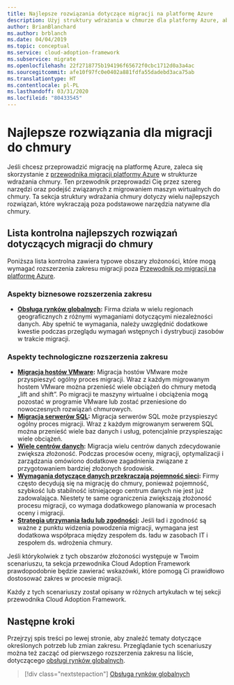 ```yaml
---
title: Najlepsze rozwiązania dotyczące migracji na platformę Azure
description: Użyj struktury wdrażania w chmurze dla platformy Azure, aby dowiedzieć się, jak zaimplementować narzędzia niezbędne do zachowania zgodności z najlepszymi rozwiązaniami dotyczącymi migracji do chmury.
author: BrianBlanchard
ms.author: brblanch
ms.date: 04/04/2019
ms.topic: conceptual
ms.service: cloud-adoption-framework
ms.subservice: migrate
ms.openlocfilehash: 22f2718775b194196f65672f0cbc1712d0a3a4ac
ms.sourcegitcommit: afe10f97fc0e0402a881fdfa55dadebd3aca75ab
ms.translationtype: HT
ms.contentlocale: pl-PL
ms.lasthandoff: 03/31/2020
ms.locfileid: "80433545"
---
```

# <a name="best-practices-for-cloud-migration"></a>Najlepsze rozwiązania dla migracji do chmury

Jeśli chcesz przeprowadzić migrację na platformę Azure, zaleca się skorzystanie z [przewodnika migracji platformy Azure](../azure-migration-guide/index.md) w strukturze wdrażania chmury. Ten przewodnik przeprowadzi Cię przez szereg narzędzi oraz podejść związanych z migrowaniem maszyn wirtualnych do chmury. Ta sekcja struktury wdrażania chmury dotyczy wielu najlepszych rozwiązań, które wykraczają poza podstawowe narzędzia natywne dla chmury.

## <a name="cloud-migration-best-practice-checklist"></a>Lista kontrolna najlepszych rozwiązań dotyczących migracji do chmury

Poniższa lista kontrolna zawiera typowe obszary złożoności, które mogą wymagać rozszerzenia zakresu migracji poza [Przewodnik po migracji na platformę Azure](../azure-migration-guide/index.md).

### <a name="business-driven-scope-expansion"></a>Aspekty biznesowe rozszerzenia zakresu

- **[Obsługa rynków globalnych](./multiple-regions.md):** Firma działa w wielu regionach geograficznych z różnymi wymaganiami dotyczącymi niezależności danych. Aby spełnić te wymagania, należy uwzględnić dodatkowe kwestie podczas przeglądu wymagań wstępnych i dystrybucji zasobów w trakcie migracji.

### <a name="technology-driven-scope-expansion"></a>Aspekty technologiczne rozszerzenia zakresu

- **[Migracja hostów VMware](./vmware-host.md):** Migracja hostów VMware może przyspieszyć ogólny proces migracji. Wraz z każdym migrowanym hostem VMware można przenieść wiele obciążeń do chmury metodą „lift and shift”. Po migracji te maszyny wirtualne i obciążenia mogą pozostać w programie VMware lub zostać przeniesione do nowoczesnych rozwiązań chmurowych.
- **[Migracja serwerów SQL](./sql-migration.md):** Migracja serwerów SQL może przyspieszyć ogólny proces migracji. Wraz z każdym migrowanym serwerem SQL można przenieść wiele baz danych i usług, potencjalnie przyspieszając wiele obciążeń.
- **[Wiele centrów danych](./multiple-datacenters.md):** Migracja wielu centrów danych zdecydowanie zwiększa złożoność. Podczas procesów oceny, migracji, optymalizacji i zarządzania omówiono dodatkowe zagadnienia związane z przygotowaniem bardziej złożonych środowisk.
- **[Wymagania dotyczące danych przekraczają pojemność sieci](./network-capacity-exceeded.md):** Firmy często decydują się na migrację do chmury, ponieważ pojemność, szybkość lub stabilność istniejącego centrum danych nie jest już zadowalająca. Niestety te same ograniczenia zwiększają złożoność procesu migracji, co wymaga dodatkowego planowania w procesach oceny i migracji.
- **[Strategia utrzymania ładu lub zgodności](./governance-or-compliance.md):** Jeśli ład i zgodność są ważne z punktu widzenia powodzenia migracji, wymagana jest dodatkowa współpraca między zespołem ds. ładu w zasobach IT i zespołem ds. wdrożenia chmury.

Jeśli którykolwiek z tych obszarów złożoności występuje w Twoim scenariuszu, ta sekcja przewodnika Cloud Adoption Framework prawdopodobnie będzie zawierać wskazówki, które pomogą Ci prawidłowo dostosować zakres w procesie migracji.

Każdy z tych scenariuszy został opisany w różnych artykułach w tej sekcji przewodnika Cloud Adoption Framework.

## <a name="next-steps"></a>Następne kroki

Przejrzyj spis treści po lewej stronie, aby znaleźć tematy dotyczące określonych potrzeb lub zmian zakresu. Przeglądanie tych scenariuszy można też zacząć od pierwszego rozszerzenia zakresu na liście, dotyczącego [obsługi rynków globalnych](./multiple-regions.md).

> [!div class="nextstepaction"]
> [Obsługa rynków globalnych](./multiple-regions.md)
